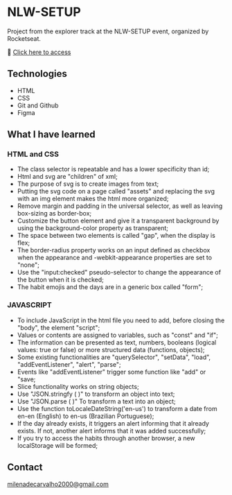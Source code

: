 # NLW-SETUP 

Project from the explorer track at the NLW-SETUP event, organized by Rocketseat.

🔗 [Click here to access](https://carvmi.github.io/nlw-setup/)

## Technologies 
- HTML
- CSS
- Git and Github
- Figma

## What I have learned
### HTML and CSS
- The class selector is repeatable and has a lower specificity than id;
- Html and svg are "children" of xml;
- The purpose of svg is to create images from text;
- Putting the svg code on a page called "assets" and replacing the svg with an img element makes the html more organized;
- Remove margin and padding in the universal selector, as well as leaving box-sizing as border-box;
- Customize the button element and give it a transparent background by using the background-color property as transparent;
- The space between two elements is called "gap", when the display is flex;
- The border-radius property works on an input defined as checkbox when the appearance and -webkit-appearance properties are set to "none";
- Use the "input:checked" pseudo-selector to change the appearance of the button when it is checked;
- The habit emojis and the days are in a generic box called "form";

### JAVASCRIPT
- To include JavaScript in the html file you need to add, before closing the "body", the element "script";
- Values or contents are assigned to variables, such as "const" and "if";
- The information can be presented as text, numbers, booleans (logical values: true or false) or more structured data (functions, objects);
- Some existing functionalities are "querySelector", "setData", "load", "addEventListener", "alert", "parse";
- Events like "addEventListener" trigger some function like "add" or "save;
- Slice functionality works on string objects;
- Use "JSON.stringfy ( )" to transform an object into text;
- Use "JSON.parse ( )" To transform a text into an object;
- Use the function toLocaleDateString('en-us') to transform a date from en-en (English) to en-us (Brazilian Portuguese);
- If the day already exists, it triggers an alert informing that it already exists. If not, another alert informs that it was added successfully;
- If you try to access the habits through another browser, a new localStorage will be formed;

## Contact
milenadecarvalho2000@gmail.com
